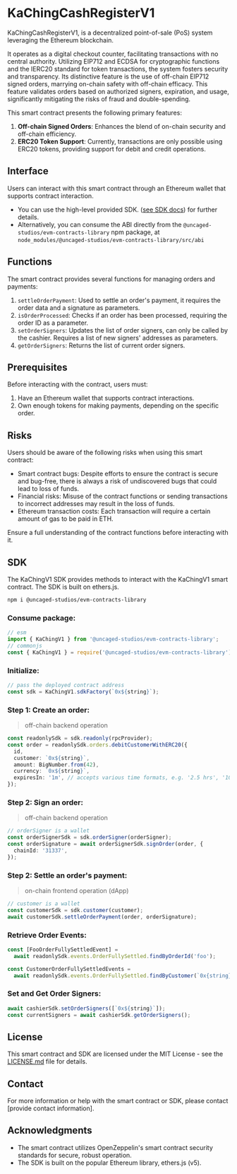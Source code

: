 # KaChingCashRegisterV1

KaChingCashRegisterV1, is a decentralized point-of-sale (PoS) system leveraging the Ethereum blockchain.

It operates as a digital checkout counter, facilitating transactions with no central authority. Utilizing EIP712 and ECDSA for cryptographic functions and the IERC20 standard for token transactions, the system fosters security and transparency. Its distinctive feature is the use of off-chain EIP712 signed orders, marrying on-chain safety with off-chain efficacy. This feature validates orders based on authorized signers, expiration, and usage, significantly mitigating the risks of fraud and double-spending.

This smart contract presents the following primary features:

1. **Off-chain Signed Orders**: Enhances the blend of on-chain security and off-chain efficiency.
2. **ERC20 Token Support**: Currently, transactions are only possible using ERC20 tokens, providing support for debit and credit operations.

## Interface

Users can interact with this smart contract through an Ethereum wallet that supports contract interaction.

- You can use the high-level provided SDK. ([see SDK docs](./ka-ching-v1.md#sdk)) for further details.
- Alternatively, you can consume the ABI directly from the `@uncaged-studios/evm-contracts-library` npm package, at `node_modules/@uncaged-studios/evm-contracts-library/src/abi`

## Functions

The smart contract provides several functions for managing orders and payments:

1. `settleOrderPayment`: Used to settle an order's payment, it requires the order data and a signature as parameters.
2. `isOrderProcessed`: Checks if an order has been processed, requiring the order ID as a parameter.
3. `setOrderSigners`: Updates the list of order signers, can only be called by the cashier. Requires a list of new signers' addresses as parameters.
4. `getOrderSigners`: Returns the list of current order signers.

## Prerequisites

Before interacting with the contract, users must:

1. Have an Ethereum wallet that supports contract interactions.
2. Own enough tokens for making payments, depending on the specific order.

## Risks

Users should be aware of the following risks when using this smart contract:

- Smart contract bugs: Despite efforts to ensure the contract is secure and bug-free, there is always a risk of undiscovered bugs that could lead to loss of funds.
- Financial risks: Misuse of the contract functions or sending transactions to incorrect addresses may result in the loss of funds.
- Ethereum transaction costs: Each transaction will require a certain amount of gas to be paid in ETH.

Ensure a full understanding of the contract functions before interacting with it.

## SDK

The KaChingV1 SDK provides methods to interact with the KaChingV1 smart contract. The SDK is built on ethers.js.

```bash
npm i @uncaged-studios/evm-contracts-library
```

### Consume package:

```ts
// esm
import { KaChingV1 } from '@uncaged-studios/evm-contracts-library';
// commonjs
const { KaChingV1 } = require('@uncaged-studios/evm-contracts-library');
```

### Initialize:

```ts
// pass the deployed contract address
const sdk = KaChingV1.sdkFactory(`0x${string}`);
```

### Step 1: Create an order:

> off-chain backend operation

```ts
const readonlySdk = sdk.readonly(rpcProvider);
const order = readonlySdk.orders.debitCustomerWithERC20({
  id,
  customer: `0x${string}`,
  amount: BigNumber.from(42),
  currency: `0x${string}`,
  expiresIn: '1m', // accepts various time formats, e.g. '2.5 hrs', '10m', '1y', '5s'
});
```

### Step 2: Sign an order:

> off-chain backend operation

```ts
// orderSigner is a wallet
const orderSignerSdk = sdk.orderSigner(orderSigner);
const orderSignature = await orderSignerSdk.signOrder(order, {
  chainId: '31337',
});
```

### Step 2: Settle an order's payment:

> on-chain frontend operation (dApp)

```ts
// customer is a wallet
const customerSdk = sdk.customer(customer);
await customerSdk.settleOrderPayment(order, orderSignature);
```

### Retrieve Order Events:

```ts
const [FooOrderFullySettledEvent] =
  await readonlySdk.events.OrderFullySettled.findByOrderId('foo');

const CustomerOrderFullySettledEvents =
  await readonlySdk.events.OrderFullySettled.findByCustomer(`0x{string}`);
```

### Set and Get Order Signers:

```ts
await cashierSdk.setOrderSigners([`0x${string}`]);
const currentSigners = await cashierSdk.getOrderSigners();
```

## License

This smart contract and SDK are licensed under the MIT License - see the [LICENSE.md](../LICENSE) file for details.

## Contact

For more information or help with the smart contract or SDK, please contact [provide contact information].

## Acknowledgments

- The smart contract utilizes OpenZeppelin's smart contract security standards for secure, robust operation.
- The SDK is built on the popular Ethereum library, ethers.js (v5).
